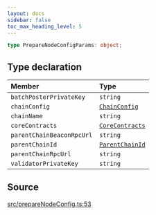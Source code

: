 ```yaml
---
layout: docs
sidebar: false
toc_max_heading_level: 5
---
```


```ts
type PrepareNodeConfigParams: object;
```

## Type declaration

| Member | Type |
| :------ | :------ |
| `batchPosterPrivateKey` | `string` |
| `chainConfig` | [`ChainConfig`](../../types/ChainConfig/type-aliases/ChainConfig.md) |
| `chainName` | `string` |
| `coreContracts` | [`CoreContracts`](../../types/CoreContracts/type-aliases/CoreContracts.md) |
| `parentChainBeaconRpcUrl` | `string` |
| `parentChainId` | [`ParentChainId`](../../types/ParentChain/type-aliases/ParentChainId.md) |
| `parentChainRpcUrl` | `string` |
| `validatorPrivateKey` | `string` |

## Source

[src/prepareNodeConfig.ts:53](https://github.com/OffchainLabs/arbitrum-orbit-sdk/blob/27c24d61cdc7e62a81af29bd04f39d5a3549ecb3/src/prepareNodeConfig.ts#L53)
